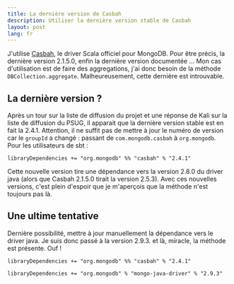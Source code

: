 ```yaml
---
title: La dernière version de Casbah
description: Utiliser la dernière version stable de Casbah
layout: post
lang: fr
---
```

J'utilise [Casbah](https://github.com/mongodb/casbah), le driver Scala officiel pour MongoDB. Pour
être précis, la dernière version 2.1.5.0, enfin la dernière version
documentée … Mon cas d'utilisation est de faire des
aggregations, j'ai donc besoin de la méthode `DBCollection.aggregate`. Malheureusement, cette
dernière est introuvable.

## La dernière version ?

Après un tour sur la liste de diffusion du projet et une réponse de Kali sur la liste de diffusion
du PSUG, il apparait que la dernière version stable est en fait la 2.4.1. Attention, il ne suffit
pas de mettre à jour le numéro de version car le `groupId` a changé : passant de
`com.mongodb.casbah` à `org.mongodb`. Pour les utilisateurs de sbt :

```
libraryDependencies += "org.mongodb" %% "casbah" % "2.4.1"
```

Cette nouvelle version tire une dépendance vers la version 2.8.0 du driver java (alors que Casbah
2.1.5.0 tirait la version 2.5.3). Avec ces nouvelles versions, c'est plein d'espoir que je
m'aperçois que la méthode n'est toujours pas là.

## Une ultime tentative

Dernière possibilité, mettre à jour manuellement la dépendance vers le driver java. Je suis donc
passé à la version 2.9.3. et là, miracle, la méthode est présente. Ouf !

```
libraryDependencies += "org.mongodb" %% "casbah" % "2.4.1"

libraryDependencies += "org.mongodb" % "mongo-java-driver" % "2.9.3"
```
